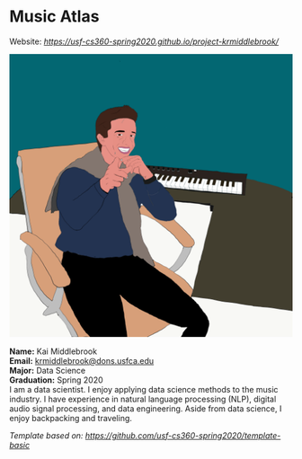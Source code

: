 # Music Atlas

Website: *<https://usf-cs360-spring2020.github.io/project-krmiddlebrook/>*

![Profile Image](src/assets/kai_drawing.png)

**Name:** Kai Middlebrook  
**Email:** <krmiddlebrook@dons.usfca.edu>  
**Major:** Data Science  
**Graduation:** Spring 2020  
I am a data scientist. I enjoy applying data science methods to the music industry. I have experience in natural language processing (NLP), digital audio signal processing, and data engineering. Aside from data science, I enjoy backpacking and traveling.  

*Template based on: <https://github.com/usf-cs360-spring2020/template-basic>*
